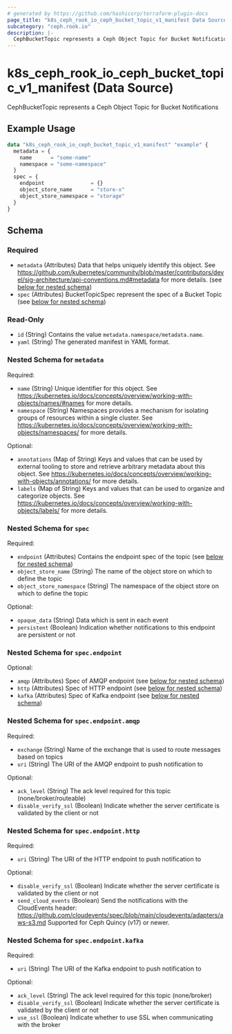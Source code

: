 ```yaml
---
# generated by https://github.com/hashicorp/terraform-plugin-docs
page_title: "k8s_ceph_rook_io_ceph_bucket_topic_v1_manifest Data Source - terraform-provider-k8s"
subcategory: "ceph.rook.io"
description: |-
  CephBucketTopic represents a Ceph Object Topic for Bucket Notifications
---
```


# k8s_ceph_rook_io_ceph_bucket_topic_v1_manifest (Data Source)

CephBucketTopic represents a Ceph Object Topic for Bucket Notifications

## Example Usage

```terraform
data "k8s_ceph_rook_io_ceph_bucket_topic_v1_manifest" "example" {
  metadata = {
    name      = "some-name"
    namespace = "some-namespace"
  }
  spec = {
    endpoint               = {}
    object_store_name      = "store-x"
    object_store_namespace = "storage"
  }
}
```

<!-- schema generated by tfplugindocs -->
## Schema

### Required

- `metadata` (Attributes) Data that helps uniquely identify this object. See https://github.com/kubernetes/community/blob/master/contributors/devel/sig-architecture/api-conventions.md#metadata for more details. (see [below for nested schema](#nestedatt--metadata))
- `spec` (Attributes) BucketTopicSpec represent the spec of a Bucket Topic (see [below for nested schema](#nestedatt--spec))

### Read-Only

- `id` (String) Contains the value `metadata.namespace/metadata.name`.
- `yaml` (String) The generated manifest in YAML format.

<a id="nestedatt--metadata"></a>
### Nested Schema for `metadata`

Required:

- `name` (String) Unique identifier for this object. See https://kubernetes.io/docs/concepts/overview/working-with-objects/names/#names for more details.
- `namespace` (String) Namespaces provides a mechanism for isolating groups of resources within a single cluster. See https://kubernetes.io/docs/concepts/overview/working-with-objects/namespaces/ for more details.

Optional:

- `annotations` (Map of String) Keys and values that can be used by external tooling to store and retrieve arbitrary metadata about this object. See https://kubernetes.io/docs/concepts/overview/working-with-objects/annotations/ for more details.
- `labels` (Map of String) Keys and values that can be used to organize and categorize objects. See https://kubernetes.io/docs/concepts/overview/working-with-objects/labels/ for more details.


<a id="nestedatt--spec"></a>
### Nested Schema for `spec`

Required:

- `endpoint` (Attributes) Contains the endpoint spec of the topic (see [below for nested schema](#nestedatt--spec--endpoint))
- `object_store_name` (String) The name of the object store on which to define the topic
- `object_store_namespace` (String) The namespace of the object store on which to define the topic

Optional:

- `opaque_data` (String) Data which is sent in each event
- `persistent` (Boolean) Indication whether notifications to this endpoint are persistent or not

<a id="nestedatt--spec--endpoint"></a>
### Nested Schema for `spec.endpoint`

Optional:

- `amqp` (Attributes) Spec of AMQP endpoint (see [below for nested schema](#nestedatt--spec--endpoint--amqp))
- `http` (Attributes) Spec of HTTP endpoint (see [below for nested schema](#nestedatt--spec--endpoint--http))
- `kafka` (Attributes) Spec of Kafka endpoint (see [below for nested schema](#nestedatt--spec--endpoint--kafka))

<a id="nestedatt--spec--endpoint--amqp"></a>
### Nested Schema for `spec.endpoint.amqp`

Required:

- `exchange` (String) Name of the exchange that is used to route messages based on topics
- `uri` (String) The URI of the AMQP endpoint to push notification to

Optional:

- `ack_level` (String) The ack level required for this topic (none/broker/routeable)
- `disable_verify_ssl` (Boolean) Indicate whether the server certificate is validated by the client or not


<a id="nestedatt--spec--endpoint--http"></a>
### Nested Schema for `spec.endpoint.http`

Required:

- `uri` (String) The URI of the HTTP endpoint to push notification to

Optional:

- `disable_verify_ssl` (Boolean) Indicate whether the server certificate is validated by the client or not
- `send_cloud_events` (Boolean) Send the notifications with the CloudEvents header: https://github.com/cloudevents/spec/blob/main/cloudevents/adapters/aws-s3.md Supported for Ceph Quincy (v17) or newer.


<a id="nestedatt--spec--endpoint--kafka"></a>
### Nested Schema for `spec.endpoint.kafka`

Required:

- `uri` (String) The URI of the Kafka endpoint to push notification to

Optional:

- `ack_level` (String) The ack level required for this topic (none/broker)
- `disable_verify_ssl` (Boolean) Indicate whether the server certificate is validated by the client or not
- `use_ssl` (Boolean) Indicate whether to use SSL when communicating with the broker
